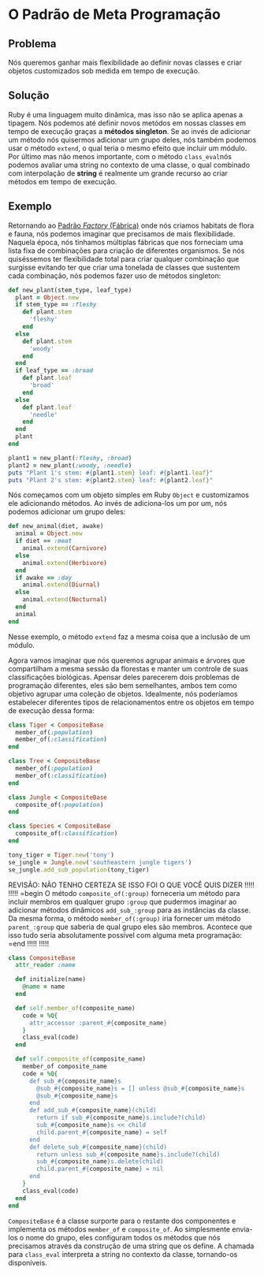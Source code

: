# O Padrão de Meta Programação

## Problema
Nós queremos ganhar mais flexibilidade ao definir novas classes e criar objetos
customizados sob medida em tempo de execução.

## Solução
Ruby é uma linguagem muito dinâmica, mas isso não se aplica apenas a tipagem.
Nós podemos até definir novos metódos em nossas classes em tempo de execução
graças a **métodos singleton**. Se ao invés de adicionar um método nós quisermos
adicionar um grupo deles, nós também podemos usar o método `extend`, o qual
teria o mesmo efeito que incluir um módulo. Por último mas não menos importante,
com o método `class_eval`nós podemos avaliar uma string no contexto de uma
classe, o qual combinado com interpolação de **string** é realmente um grande
recurso ao criar métodos em tempo de execução.

## Exemplo
Retornando ao [Padrão *Factory* (Fábrica)](factory.md) onde nós criamos
habitats de flora e fauna, nós podemos imaginar que precisamos de mais
flexibilidade. Naquela época, nós tinhamos múltiplas fábricas que nos forneciam
uma lista fixa de combinações para criação de diferentes organismos. Se nós
quiséssemos ter flexibilidade total para criar qualquer combinação que surgisse
evitando ter que criar uma tonelada de classes que sustentem cada combinação,
nós podemos fazer uso de métodos singleton:

```ruby
def new_plant(stem_type, leaf_type)
  plant = Object.new
  if stem_type == :fleshy
    def plant.stem
      'fleshy'
    end
  else
    def plant.stem
      'woody'
    end
  end
  if leaf_type == :broad
    def plant.leaf
      'broad'
    end
  else
    def plant.leaf
      'needle'
    end
  end
  plant
end

plant1 = new_plant(:fleshy, :broad)
plant2 = new_plant(:woody, :needle)
puts "Plant 1's stem: #{plant1.stem} leaf: #{plant1.leaf}"
puts "Plant 2's stem: #{plant2.stem} leaf: #{plant2.leaf}"
```
Nós começamos com um objeto simples em Ruby `Object` e customizamos ele
adicionando métodos. Ao invés de adiciona-los um por um, nós podemos adicionar
um grupo deles:

```ruby
def new_animal(diet, awake)
  animal = Object.new
  if diet == :meat
    animal.extend(Carnivore)
  else
    animal.extend(Herbivore)
  end
  if awake == :day
    animal.extend(Diurnal)
  else
    animal.extend(Nocturnal)
  end
  animal
end
```

Nesse exemplo, o método `extend` faz a mesma coisa que a inclusão de um módulo.

Agora vamos imaginar que nós queremos agrupar animais e árvores que compartilham
a mesma sessão da florestas e manter um controle de suas classificações
biológicas. Apensar deles parecerem dois problemas de programação diferentes,
eles são bem semelhantes, ambos tem como objetivo agrupar uma coleção de
objetos. Idealmente, nós poderíamos estabelecer diferentes tipos de
relacionamentos entre os objetos em tempo de execução dessa forma:

```ruby
class Tiger < CompositeBase
  member_of(:population)
  member_of(:classification)
end

class Tree < CompositeBase
  member_of(:population)
  member_of(:classification)
end

class Jungle < CompositeBase
  composite_of(:population)
end

class Species < CompositeBase
  composite_of(:classification)
end

tony_tiger = Tiger.new('tony')
se_jungle = Jungle.new('southeastern jungle tigers')
se_jungle.add_sub_population(tony_tiger)
```

REVISÃO: NÃO TENHO CERTEZA SE ISSO FOI O QUE VOCÊ QUIS DIZER
!!!!!
!!!!!
=begin
O método `composite_of(:group)` forneceria um método para incluir membros em qualquer grupo
`:group` que pudermos imaginar ao adicionar métodos dinâmicos `add_sub_:group` para as instâncias da classe.
Da mesma forma, o método `member_of(:group)` iria fornecer um método `parent_:group` que saberia de qual grupo
eles são membros. Acontece que isso tudo seria absolutamente possível com alguma meta programação:
=end
!!!!!
!!!!!

```ruby
class CompositeBase
  attr_reader :name

  def initialize(name)
    @name = name
  end

  def self.member_of(composite_name)
    code = %Q{
      attr_accessor :parent_#{composite_name}
    }
    class_eval(code)
  end

  def self.composite_of(composite_name)
    member_of composite_name
    code = %Q{
      def sub_#{composite_name}s
        @sub_#{composite_name}s = [] unless @sub_#{composite_name}s
        @sub_#{composite_name}s
      end
      def add_sub_#{composite_name}(child)
        return if sub_#{composite_name}s.include?(child)
        sub_#{composite_name}s << child
        child.parent_#{composite_name} = self
      end
      def delete_sub_#{composite_name}(child)
        return unless sub_#{composite_name}s.include?(child)
        sub_#{composite_name}s.delete(child)
        child.parent_#{composite_name} = nil
      end
    }
    class_eval(code)
  end
end
```

`CompositeBase` é a classe surporte para o restante dos componentes e implementa
os métodos `member_of` e `composite_of`. Ao simplesmente envia-los o nome do
grupo, eles configuram todos os métodos que nós precisamos através da construção
de uma string que os define. A chamada para `class_eval` interpreta a string
no contexto da classe, tornando-os disponíveis.